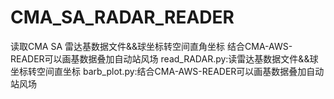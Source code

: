 # CMA_SA_RADAR_READER
读取CMA SA 雷达基数据文件&amp;&amp;球坐标转空间直角坐标
结合CMA-AWS-READER可以画基数据叠加自动站风场
read_RADAR.py:读雷达基数据文件&amp;&amp;球坐标转空间直坐标
barb_plot.py:结合CMA-AWS-READER可以画基数据叠加自动站风场
